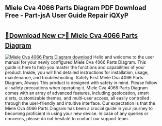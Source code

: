 ## Miele Cva 4066 Parts Diagram PDF Download Free - Part-jsA User Guide Repair iQXyP

# <h2><a href="http://dfqzmmb.blite.top/?on=Miele+Cva+4066+Parts+Diagram">🔗Download New 👉🔴 Miele Cva 4066 Parts Diagram</a></h2>

[![Miele Cva 4066 Parts Diagram download](https://i.imgur.com/lujVjoI.png)](http://dfqzmmb.blite.top/?on=Miele+Cva+4066+Parts+Diagram)
Hello and welcome to the user manual for your newly configured Miele Cva 4066 Parts Diagram. This guide is here to help you master the functions and capabilities of your product. Inside, you will find detailed instructions for installation, usage, maintenance, and troubleshooting. Safety First Miele Cva 4066 Parts Diagram, Always This product is designed with safety in mind. Please follow all safety precautions when operating it. Miele Cva 4066 Parts Diagram comes with an array of advanced features, including geolocation, smart alerts, customizable themes, and multi-user access, all easily controlled through the user-friendly and intuitive interface. Our expectation is that the Miele Cva 4066 Parts Diagram has been a crucial guide in your journey to becoming proficient in using your new device. In case of any queries or concerns, please do not hesitate to contact our support team.
